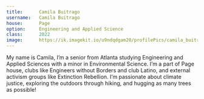 ```yaml
---
title:		Camila Buitrago
username:	Camila Buitrago
house:		Page
option:		Engineering and Applied Science
class:		2022
image:		https://ik.imagekit.io/u9ndqdgam20/profilePics/camila_buitrago.jpg		
---
```


My name is Camila, I’m a senior from Atlanta studying Engineering and Applied Sciences with a minor in Environmental Science. I’m a part of Page house, clubs like Engineers without Borders and club Latino, and external activism groups like Extinction Rebellion. I’m passionate about climate justice, exploring the outdoors through hiking, and hugging as many trees as possible!

